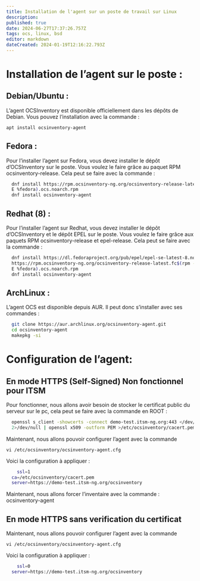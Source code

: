 ```yaml
---
title: Installation de l'agent sur un poste de travail sur Linux
description: 
published: true
date: 2024-06-27T17:37:26.757Z
tags: ocs, linux, bsd
editor: markdown
dateCreated: 2024-01-19T12:16:22.793Z
---
```


# Installation de l’agent sur le poste :
## Debian/Ubuntu :
L’agent OCSInventory est disponible officiellement dans les dépôts de Debian.
Vous pouvez l’installation avec la commande :

```bash
apt install ocsinventory-agent
```

## Fedora :
Pour l’installer l’agent sur Fedora, vous devez installer le dépôt d’OCSInventory sur le poste.
Vous voulez le faire grâce au paquet RPM ocsinventory-release. Cela peut se faire avec la
commande :

```bash
  dnf install https://rpm.ocsinventory-ng.org/ocsinventory-release-latest.fc$(rpm -
  E %fedora).ocs.noarch.rpm
  dnf install ocsinventory-agent
```

## Redhat (8) :
Pour l’installer l’agent sur Redhat, vous devez installer le dépôt d’OCSInventory et le dépôt
EPEL sur le poste.
Vous voulez le faire grâce aux paquets RPM ocsinventory-release et epel-release. Cela peut
se faire avec la commande :
```bash
  dnf install https://dl.fedoraproject.org/pub/epel/epel-se-latest-8.noarch.rpm
  https://rpm.ocsinventory-ng.org/ocsinventory-release-latest.fc$(rpm -
  E %fedora).ocs.noarch.rpm
  dnf install ocsinventory-agent
```

## ArchLinux :
L’agent OCS est disponible depuis AUR. Il peut donc s’installer avec ses commandes :

```bash
  git clone https://aur.archlinux.org/ocsinventory-agent.git
  cd ocsinventory-agent
  makepkg -si
```

# Configuration de l’agent:

## En mode HTTPS (Self-Signed) Non fonctionnel pour ITSM

Pour fonctionner, nous allons avoir besoin de stocker le certificat public du serveur sur le pc,
cela peut se faire avec la commande en ROOT :

```bash
  openssl s_client -showcerts -connect demo-test.itsm-ng.org:443 </dev/null
  2>/dev/null | openssl x509 -outform PEM >/etc/ocsinventory/cacert.pem
```
Maintenant, nous allons pouvoir configurer l’agent avec la commande

```vi /etc/ocsinventory/ocsinventory-agent.cfg```

Voici la configuration à appliquer :
```bash
	ssl=1
  ca=/etc/ocsinventory/cacert.pem
  server=https://demo-test.itsm-ng.org/ocsinventory
```

Maintenant, nous allons forcer l’inventaire avec la commande :
ocsinventory-agent

## En mode HTTPS sans verification du certificat
Maintenant, nous allons pouvoir configurer l’agent avec la commande

```vi /etc/ocsinventory/ocsinventory-agent.cfg```

Voici la configuration à appliquer :
```bash
	ssl=0
  server=https://demo-test.itsm-ng.org/ocsinventory
```